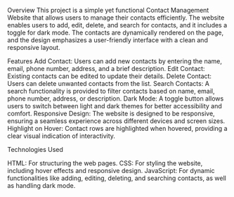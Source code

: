 Overview
This project is a simple yet functional Contact Management Website that allows users to manage their contacts efficiently. 
The website enables users to add, edit, delete, and search for contacts, and it includes a toggle for dark mode. 
The contacts are dynamically rendered on the page, and the design emphasizes a user-friendly interface with a clean and responsive layout.

Features
Add Contact: Users can add new contacts by entering the name, email, phone number, address, and a brief description.
Edit Contact: Existing contacts can be edited to update their details.
Delete Contact: Users can delete unwanted contacts from the list.
Search Contacts: A search functionality is provided to filter contacts based on name, email, phone number, address, or description.
Dark Mode: A toggle button allows users to switch between light and dark themes for better accessibility and comfort.
Responsive Design: The website is designed to be responsive, ensuring a seamless experience across different devices and screen sizes.
Highlight on Hover: Contact rows are highlighted when hovered, providing a clear visual indication of interactivity.

Technologies Used

HTML: For structuring the web pages.
CSS: For styling the website, including hover effects and responsive design.
JavaScript: For dynamic functionalities like adding, editing, deleting, and searching contacts, as well as handling dark mode.
